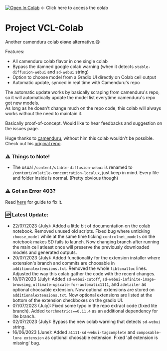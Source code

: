 [![Open In Colab](https://colab.research.google.com/assets/colab-badge.svg)](https://colab.research.google.com/github/camenduru/volatile-concentration-localux-colab/blob/main/volatile_concentration_localux_colab.ipynb) <- Click here to access the colab
# Project VCL-Colab
Another camenduru colab ~~clone~~ alternative.😋

Features:
- All camenduru colab flavor in one single colab
- Bypass the damned google colab warning (when it detects `stable-diffusion-webui` and `sd-webui` string)
- Option to choose model from a Gradio UI directly on Colab cell output
- Automatic update, synced in real time with Camenduru's repo

The automatic update works by basically scraping from camenduru's repo, so it will automatically update the model list everytime camenduru's repo got new models.<br/>
As long as he doesn't change much on the repo code, this colab will always works without the need to maintain it.

Basically proof-of-concept. Would like to hear feedbacks and suggestion on the issues page.

Huge thanks to [camenduru](https://github.com/camenduru), without him this colab wouldn't be possible. Check out his [original repo](https://github.com/camenduru/stable-diffusion-webui-colab).

### ⚠️ Things to Note!
- The usual `/content/stable-diffusion-webui` is renamed to `/content/volatile-concentration-localux`, just keep in mind. Every file and folder inside is normal. (Pretty obvious though)

### ⚠️ Got an Error 403?
Read [here](https://github.com/etherealxx/volatile-concentration-localux-colab/blob/main/error403guide.md) for guide to fix it.

### 🆙 Latest Update:
- 22/07/2023 (July): Added a little bit of documentation on the colab notebook. Removed unused old scripts. Fixed bug where unticking `choose_model` while at the same time ticking `controlnet_models` on the notebook makes SD fails to launch. Now changing branch after running the main cell atleast once will preserve the previously downloaded models and generated outputs.
- 20/07/2023 (July): Added functionality for the extension installer where extension's branch and commits are choosable in `additionalextensions.txt`. Removed the whole `libtcmalloc` lines. Adjusted the way this colab gather the code with the recent changes.
- 10/07/2023 (July): Added `sd-webui-cutoff`, `sd-webui-infinite-image-browsing`, `ultimate-upscale-for-automatic1111`, and `adetailer` as optional choosable extension. Now optional extensions are stored on `additionalextensions.txt`. Now optional extensions are listed at the bottom of the extension checkboxes on the gradio UI.
- 07/07/2023 (July): Fixed some typo in the repo extract code (fixed lite branch). Added `torchmetrics==0.11.4` as an additional dependency for lite branch.
- 02/07/2023 (July): Bypass the new colab warning that detects `sd-webui` string.
- 16/06/2023 (June): Added `a1111-sd-webui-tagcomplete` and `composable-lora extension` as optional choosable extension. Fixed 'all extension is missing' bug.
